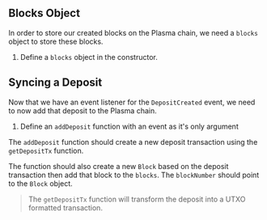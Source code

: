 ## Blocks Object

In order to store our created blocks on the Plasma chain, we need a `blocks` object to store these blocks.

1. Define a `blocks` object in the constructor. 

## Syncing a Deposit

Now that we have an event listener for the `DepositCreated` event, we need to now add that deposit to the Plasma chain.

1. Define an `addDeposit` function with an event as it's only argument

The `addDeposit` function should create a new deposit transaction using the `getDepositTx` function. 

The function should also create a new `Block` based on the deposit transaction then add that block to the `blocks`. The `blockNumber` should point to the `Block` object.

> The `getDepositTx` function will transform the deposit into a UTXO formatted transaction.
